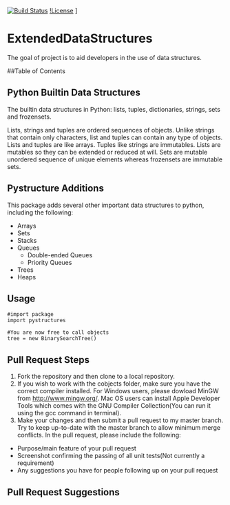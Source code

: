 [![Build Status](https://travis-ci.org/hturner08/pystructures.svg?branch=master)](https://travis-ci.org/hturner08/pystructures)
[!License](https://img.shields.io/github/license/hturner08/pystructures.svg)
]
# ExtendedDataStructures
The goal of project is to aid developers in the use of data structures.

##Table of Contents


## Python Builtin Data Structures
The builtin data structures in Python: lists, tuples, dictionaries, strings, sets and frozensets.

Lists, strings and tuples are ordered sequences of objects. Unlike strings that contain only characters, list and tuples can contain any type of objects. Lists and tuples are like arrays. Tuples like strings are immutables. Lists are mutables so they can be extended or reduced at will. Sets are mutable unordered sequence of unique elements whereas frozensets are immutable sets.

## Pystructure Additions
This package adds several other important data structures to python, including the following:
* Arrays
* Sets
* Stacks
* Queues
  * Double-ended Queues
  * Priority Queues
* Trees
* Heaps

## Usage
```
#import package
import pystructures

#You are now free to call objects
tree = new BinarySearchTree()

```
## Pull Request Steps
1. Fork the repository and then clone to a local repository.
2. If you wish to work with the cobjects folder, make sure you have the correct compiler installed. For Windows users, please dowload MinGW from http://www.mingw.org/. Mac OS users can install Apple Developer Tools which comes with the GNU Compiler Collection(You can run it using the gcc command in terminal).
3. Make your changes and then submit a pull request to my master branch. Try to keep up-to-date with the master branch to allow minimum merge conflicts. In the pull request, please include the following:
  * Purpose/main feature of your pull request
  * Screenshot confirming the passing of all unit tests(Not currently a requirement)
  * Any suggestions you have for people following up on your pull request

## Pull Request Suggestions
